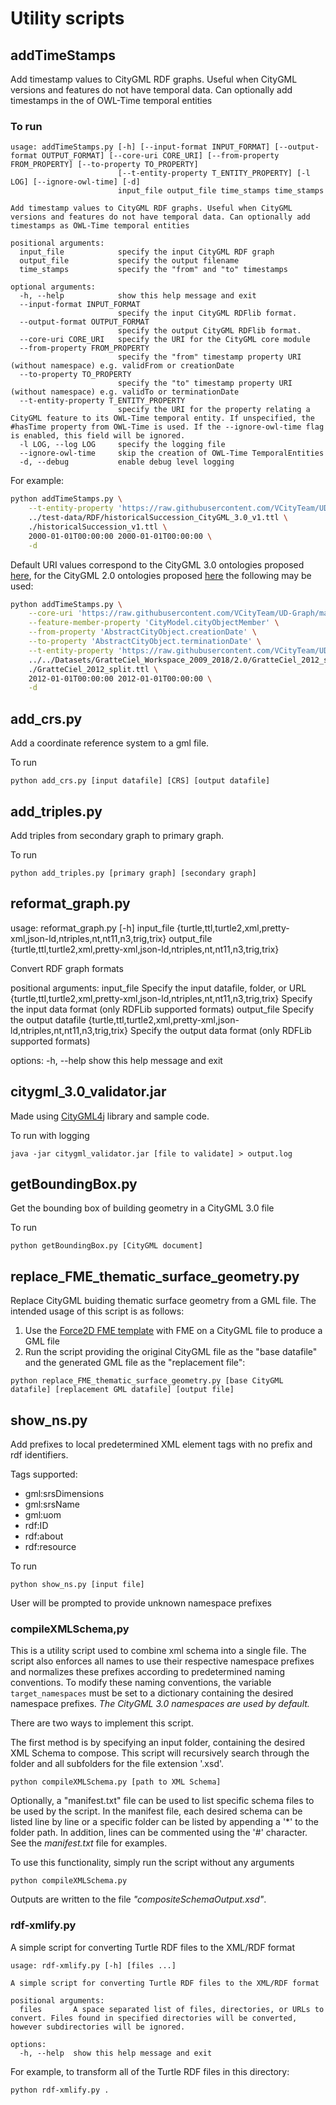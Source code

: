 # Utility scripts

## addTimeStamps
Add timestamp values to CityGML RDF graphs. Useful when CityGML versions and features do not have temporal data. Can optionally add timestamps in the of OWL-Time temporal entities

### To run
```
usage: addTimeStamps.py [-h] [--input-format INPUT_FORMAT] [--output-format OUTPUT_FORMAT] [--core-uri CORE_URI] [--from-property FROM_PROPERTY] [--to-property TO_PROPERTY]
                        [--t-entity-property T_ENTITY_PROPERTY] [-l LOG] [--ignore-owl-time] [-d]
                        input_file output_file time_stamps time_stamps

Add timestamp values to CityGML RDF graphs. Useful when CityGML versions and features do not have temporal data. Can optionally add timestamps as OWL-Time temporal entities

positional arguments:
  input_file            specify the input CityGML RDF graph
  output_file           specify the output filename
  time_stamps           specify the "from" and "to" timestamps

optional arguments:
  -h, --help            show this help message and exit
  --input-format INPUT_FORMAT
                        specify the input CityGML RDFlib format.
  --output-format OUTPUT_FORMAT
                        specify the output CityGML RDFlib format.
  --core-uri CORE_URI   specify the URI for the CityGML core module
  --from-property FROM_PROPERTY
                        specify the "from" timestamp property URI (without namespace) e.g. validFrom or creationDate
  --to-property TO_PROPERTY
                        specify the "to" timestamp property URI (without namespace) e.g. validTo or terminationDate
  --t-entity-property T_ENTITY_PROPERTY
                        specify the URI for the property relating a CityGML feature to its OWL-Time temporal entity. If unspecified, the #hasTime property from OWL-Time is used. If the --ignore-owl-time flag is enabled, this field will be ignored.
  -l LOG, --log LOG     specify the logging file
  --ignore-owl-time     skip the creation of OWL-Time TemporalEntities
  -d, --debug           enable debug level logging
```

For example:
```bash
python addTimeStamps.py \
    --t-entity-property 'https://raw.githubusercontent.com/VCityTeam/UD-Graph/master/Ontologies/Time/time-extension#' \
    ../test-data/RDF/historicalSuccession_CityGML_3.0_v1.ttl \
    ./historicalSuccession_v1.ttl \
    2000-01-01T00:00:00 2000-01-01T00:00:00 \
    -d
```
Default URI values correspond to the CityGML 3.0 ontologies proposed [here](../../Ontologies/CityGML/3.0), for the CityGML 2.0 ontologies proposed [here](../../Ontologies/CityGML/2.0) the following may be used:
```bash
python addTimeStamps.py \
    --core-uri 'https://raw.githubusercontent.com/VCityTeam/UD-Graph/master/Ontologies/CityGML/2.0/core#' \
    --feature-member-property 'CityModel.cityObjectMember' \
    --from-property 'AbstractCityObject.creationDate' \
    --to-property 'AbstractCityObject.terminationDate' \
    --t-entity-property 'https://raw.githubusercontent.com/VCityTeam/UD-Graph/master/Ontologies/Time/time-extension#hasExistenceTime' \
    ../../Datasets/GratteCiel_Workspace_2009_2018/2.0/GratteCiel_2012_split.ttl \
    ./GratteCiel_2012_split.ttl \
    2012-01-01T00:00:00 2012-01-01T00:00:00 \
    -d
```

## add_crs.py
Add a coordinate reference system to a gml file.

To run
```
python add_crs.py [input datafile] [CRS] [output datafile]
```

## add_triples.py
Add triples from secondary graph to primary graph.

To run
```
python add_triples.py [primary graph] [secondary graph]
```

## reformat_graph.py
usage: reformat_graph.py [-h] input_file {turtle,ttl,turtle2,xml,pretty-xml,json-ld,ntriples,nt,nt11,n3,trig,trix} output_file {turtle,ttl,turtle2,xml,pretty-xml,json-ld,ntriples,nt,nt11,n3,trig,trix}

Convert RDF graph formats

positional arguments:
  input_file            Specify the input datafile, folder, or URL
  {turtle,ttl,turtle2,xml,pretty-xml,json-ld,ntriples,nt,nt11,n3,trig,trix}
                        Specify the input data format (only RDFLib supported formats)
  output_file           Specify the output datafile
  {turtle,ttl,turtle2,xml,pretty-xml,json-ld,ntriples,nt,nt11,n3,trig,trix}
                        Specify the output data format (only RDFLib supported formats)

options:
  -h, --help            show this help message and exit

## citygml_3.0_validator.jar
Made using [CityGML4j](https://github.com/citygml4j/citygml4j) library and sample code.

To run with logging
```
java -jar citygml_validator.jar [file to validate] > output.log
```
## getBoundingBox.py
Get the bounding box of building geometry in a CityGML 3.0 file

To run
```
python getBoundingBox.py [CityGML document]
```

## replace_FME_thematic_surface_geometry.py
Replace CityGML buiding thematic surface geometry from a GML file. The intended usage of this script is as follows:
1. Use the [Force2D FME template](../test-data/GML/citygml2gml_Force2D.fmw) with FME on a CityGML file to produce a GML file 
2. Run the script providing the original CityGML file as the "base datafile" and the generated GML file as the "replacement file":
```
python replace_FME_thematic_surface_geometry.py [base CityGML datafile] [replacement GML datafile] [output file]
```

## show_ns.py
Add prefixes to local predetermined XML element tags with no prefix and rdf identifiers.

Tags supported:
* gml:srsDimensions
* gml:srsName
* gml:uom
* rdf:ID
* rdf:about
* rdf:resource

To run
```
python show_ns.py [input file]
```
User will be prompted to provide unknown namespace prefixes

### compileXMLSchema,py
This is a utility script used to combine xml schema into a single file. The script also enforces all names to use their respective namespace prefixes and normalizes these prefixes according to predetermined naming conventions. To modify these naming conventions, the variable `target_namespaces` must be set to a dictionary containing the desired namespace prefixes. _The CityGML 3.0 namespaces are used by default._

There are two ways to implement this script.

The first method is by specifying an input folder, containing the desired XML Schema to compose. This script will recursively search through the folder and all subfolders for the file extension '.xsd'.
```
python compileXMLSchema.py [path to XML Schema]
```
Optionally, a "manifest.txt" file can be used to list specific schema files to be used by the script. In the manifest file, each desired schema can be listed line by line or a specific folder can be listed by appending a '\*' to the folder path. In addition, lines can be commented using the '#' character. See the _manifest.txt_ file for examples.

To use this functionality, simply run the script without any arguments
```
python compileXMLSchema.py
```


Outputs are written to the file _"compositeSchemaOutput.xsd"_.

### rdf-xmlify.py
A simple script for converting Turtle RDF files to the XML/RDF format

```
usage: rdf-xmlify.py [-h] [files ...]

A simple script for converting Turtle RDF files to the XML/RDF format

positional arguments:
  files       A space separated list of files, directories, or URLs to convert. Files found in specified directories will be converted, however subdirectories will be ignored.

options:
  -h, --help  show this help message and exit
```

For example, to transform all of the Turtle RDF files in this directory:
```bash
python rdf-xmlify.py .
```